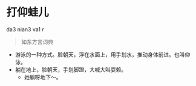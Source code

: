# 打仰蛙儿
da3 nian3 va1 r
> 如东方言词典
- 游泳的一种方式。脸朝天，浮在水面上，用手划水，推动身体前进。也叫仰泳。
- 躺在地上，脸朝天，手划脚蹬，大喊大叫耍赖。
  - 她躺呀地下～。
